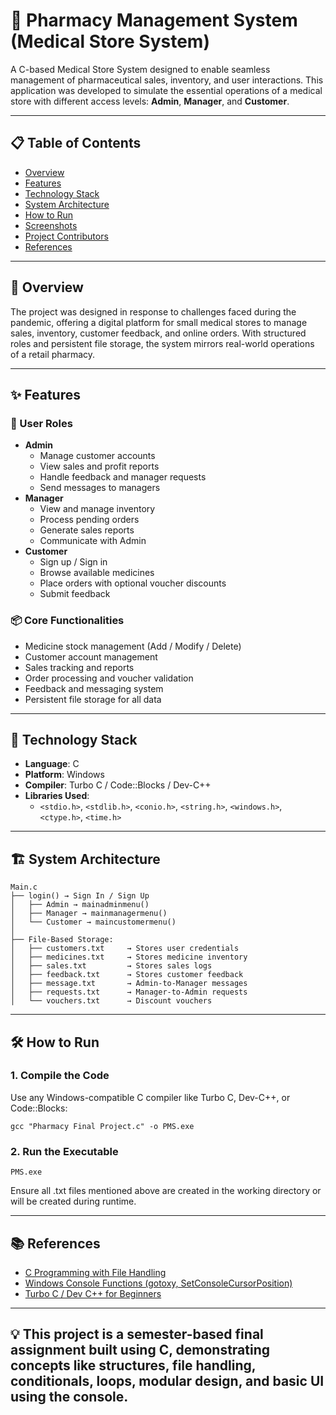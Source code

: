 # 💊 Pharmacy Management System (Medical Store System)

A C-based Medical Store System designed to enable seamless management of pharmaceutical sales, inventory, and user interactions. This application was developed to simulate the essential operations of a medical store with different access levels: **Admin**, **Manager**, and **Customer**.

---

## 📋 Table of Contents

- [Overview](#overview)
- [Features](#features)
- [Technology Stack](#technology-stack)
- [System Architecture](#system-architecture)
- [How to Run](#how-to-run)
- [Screenshots](#screenshots)
- [Project Contributors](#project-contributors)
- [References](#references)

---

## 📖 Overview

The project was designed in response to challenges faced during the pandemic, offering a digital platform for small medical stores to manage sales, inventory, customer feedback, and online orders. With structured roles and persistent file storage, the system mirrors real-world operations of a retail pharmacy.

---

## ✨ Features

### 👤 User Roles
- **Admin**
  - Manage customer accounts
  - View sales and profit reports
  - Handle feedback and manager requests
  - Send messages to managers
- **Manager**
  - View and manage inventory
  - Process pending orders
  - Generate sales reports
  - Communicate with Admin
- **Customer**
  - Sign up / Sign in
  - Browse available medicines
  - Place orders with optional voucher discounts
  - Submit feedback

### 📦 Core Functionalities
- Medicine stock management (Add / Modify / Delete)
- Customer account management
- Sales tracking and reports
- Order processing and voucher validation
- Feedback and messaging system
- Persistent file storage for all data

---

## 🧰 Technology Stack

- **Language**: C
- **Platform**: Windows
- **Compiler**: Turbo C / Code::Blocks / Dev-C++
- **Libraries Used**:
  - `<stdio.h>`, `<stdlib.h>`, `<conio.h>`, `<string.h>`, `<windows.h>`, `<ctype.h>`, `<time.h>`

---

## 🏗 System Architecture

```text
Main.c
├── login() → Sign In / Sign Up
│   ├── Admin → mainadminmenu()
│   ├── Manager → mainmanagermenu()
│   └── Customer → maincustomermenu()
│
├── File-Based Storage:
│   ├── customers.txt     → Stores user credentials
│   ├── medicines.txt     → Stores medicine inventory
│   ├── sales.txt         → Stores sales logs
│   ├── feedback.txt      → Stores customer feedback
│   ├── message.txt       → Admin-to-Manager messages
│   ├── requests.txt      → Manager-to-Admin requests
│   └── vouchers.txt      → Discount vouchers
```
---

## 🛠 How to Run

### 1. Compile the Code

Use any Windows-compatible C compiler like Turbo C, Dev-C++, or Code::Blocks:
```text
gcc "Pharmacy Final Project.c" -o PMS.exe
```
### 2. Run the Executable
```text
PMS.exe
```
Ensure all .txt files mentioned above are created in the working directory or will be created during runtime.

---

## 📚 References

- [C Programming with File Handling](https://www.geeksforgeeks.org/basics-file-handling-c/)
- [Windows Console Functions (gotoxy, SetConsoleCursorPosition)](https://learn.microsoft.com/en-us/windows/console/setconsolecursorposition)
- [Turbo C / Dev C++ for Beginners](https://www.tutorialspoint.com/cprogramming/index.htm)

---

## 💡 This project is a semester-based final assignment built using C, demonstrating concepts like structures, file handling, conditionals, loops, modular design, and basic UI using the console.
